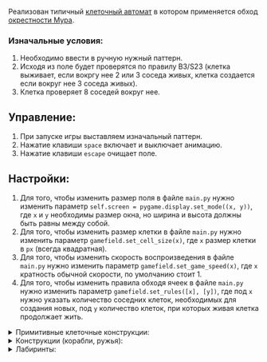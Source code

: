 Реализован типичный [клеточный автомат](https://github.com/facebook/react/wiki/Sites-Using-React) в котором применяется обход [окрестности Мура](https://ru.wikipedia.org/wiki/Окрестность_Мура).

### Изначальные условия:
1. Необходимо ввести в ручную нужный паттерн.
2. Исходя из поле будет проверятся по правилу B3/S23 (клетка выживает, если вокргу нее 2 или 3 соседа живых, клетка создается если вокруг нее 3 соседа живых).
3. Клетка проверяет 8 соседей вокруг нее.



## Управление:
1. При запуске игры выставляем изначальный паттерн.
2. Нажатие клавиши `space` включает и выключает анимацию.
3. Нажатие клавиши `escape` очищает поле.

## Настройки:
1. Для того, чтобы изменить размер поля в файле `main.py` нужно изменить параметр `self.screen = pygame.display.set_mode((x, y))`, где `x` и `y` необходимы размер окна, но ширина и высота должны быть равны между собой.
2. Для того, чтобы изменить размер клетки в файле `main.py` нужно изменить параметр `gamefield.set_cell_size(x)`, где `x` размер клетки в `px` (всегда квадратная).
3. Для того, чтобы изменить скорость воспроизведения в файле `main.py` нужно изменить параметр `gamefield.set_game_speed(x)`, где `x` кратность обычной скорости, по умолчанию стоит 1.
4. Для того, чтобы изменить правила обходя ячеек в файле `main.py` нужно изменить параметр `gamefield.set_rules([x], [y])`, где под `x` нужно указать количество соседних клеток, необходимых для создания новых, под `y` количество клеток, при которых живая клетка продолжает жить.

<details>
  <summary>Примитивные клеточные конструкции:</summary>

  
  Глайдер (B3/S23)
  
![Глайдер](https://github.com/whynot00/CellularAutomaton/assets/26331860/ee9e63e0-0d6b-41d4-8969-b93635a3a863)


  Жаба (B3/S23)
  
![Жаба](https://github.com/whynot00/CellularAutomaton/assets/26331860/abcd567c-a6eb-4564-86a5-ef584819d799)

  Пульсар (B3/S23)

![Пульсар](https://github.com/whynot00/CellularAutomaton/assets/26331860/b4ce086f-a299-4759-ab07-512601dc870a)

</details>

<details>
  <summary>Конструкции (корабли, ружья):</summary>
  
  Космический корабль (B3/S23)
  
![Корабль](https://github.com/whynot00/CellularAutomaton/assets/26331860/113e3cd7-41a4-42f1-95ba-46d495c7d538)


  Ружье (B3/S23) - формирует глайдер и отправляет его в полет.
  
![Ружье](https://github.com/whynot00/CellularAutomaton/assets/26331860/5dccab29-4b0a-4313-b1ed-1d3f80c5c417)


</details>

<details>
  <summary>Лабиринты:</summary>
  



</details>
